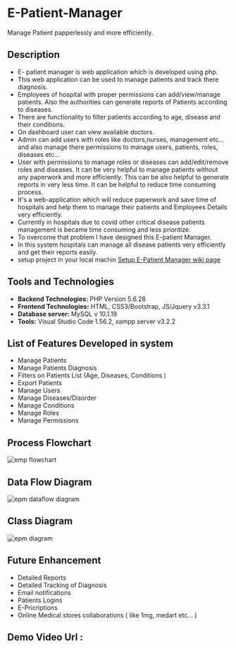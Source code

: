 # E-Patient-Manager
Manage Patient papperlessly and more efficiently.

## Description
- E- patient manager is web application which is developed using php. 
- This web application can be used to manage patients and track there diagnosis. 
- Employees of hospital with proper permissions can add/view/manage patients. Also the authorities can generate reports of Patients according to diseases. 
- There are functionality to filter patients according to age, disease and their conditions. 
- On dashboard user can view available doctors. 
- Admin can add users with roles like doctors,nurses, management etc... and also manage there permissions to manage users, patients, roles, diseases etc... 
- User with permissions to manage roles or diseases can add/edit/remove roles and diseases. It can be very helpful to manage patients without any paperwork and more efficiently. This can be also helpful to generate reports in very less time. It can be helpful to reduce time consuming process.
- It's a web-application which will reduce paperwork and save time of hospitals and help them to manage their patients and Employees Details very efficiently. 
- Currently in hospitals due to covid other critical disease patients management is became time consuming and less prioritize. 
- To overcome that problem I have designed this E-patient Manager. 
- In this system hospitals can manage all disease patients very efficiently and get their reports easily.
- setup project in your local machin [Setup E-Patient Manager wiki page](https://github.com/dhruv-raval-official/E-Patient-Manager/wiki/Setup-Project-in-your-local-machine)
## Tools and Technologies
- **Backend Technologies:** PHP Version 5.6.28 
- **Frontend Technologies:** HTML, CSS3/Bootstrap, JS/Jquery v3.3.1
- **Database server:** MySQL v 10.1.19 
- **Tools:** Visual Studio Code 1.56.2, xampp server v3.2.2
## List of Features Developed in system
- Manage Patients 
- Manage Patients Diagnosis 
- Filters on Patients List (Age, Diseases, Conditions ) 
- Export Patients 
- Manage Users 
- Manage Diseases/Disorder 
- Manage Conditions 
- Manage Roles 
- Manage Permissions
## Process Flowchart
![emp flowchart](https://user-images.githubusercontent.com/84666115/119259339-733cb880-bbeb-11eb-849c-55aac779a255.png)
## Data Flow Diagram
![epm dataflow diagram](https://user-images.githubusercontent.com/84666115/119261680-1d214280-bbf6-11eb-8bdc-fd5b5d49cb42.png)
## Class Diagram
![epm diagram](https://user-images.githubusercontent.com/84666115/119261087-615f1380-bbf3-11eb-8300-dc4983480c2b.png)
## Future Enhancement
- Detailed Reports 
- Detailed Tracking of Diagnosis 
- Email notifications 
- Patients Logins  
- E-Pricriptions 
- Online Medical stores collaborations ( like 1mg, medart etc... )

## Demo Video Url :
